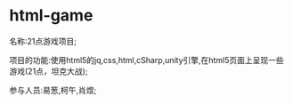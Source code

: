 # html-game
名称:21点游戏项目;

项目的功能:使用html5的jq,css,html,cSharp,unity引擎,在html5页面上呈现一些游戏(21点，坦克大战);

参与人员:易葱,柯午,肖煜;
